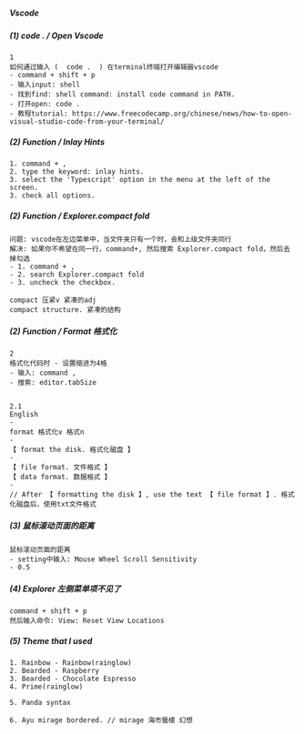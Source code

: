 ##### Vscode

##### (1) code . / Open Vscode

```
1
如何通过输入 (  code .  ) 在terminal终端打开编辑器vscode
- command + shift + p
- 输入input: shell
- 找到find: shell command: install code command in PATH.
- 打开open: code .
- 教程tutorial: https://www.freecodecamp.org/chinese/news/how-to-open-visual-studio-code-from-your-terminal/
```

##### (2) Function / Inlay Hints

```
1. command + ,
2. type the keyword: inlay hints.
3. select the 'Typescript' option in the menu at the left of the screen.
3. check all options.
```

##### (2) Function / Explorer.compact fold

```
问题: vscode在左边菜单中，当文件夹只有一个时，会和上级文件夹同行
解决: 如果你不希望在同一行，command+, 然后搜索 Explorer.compact fold，然后去掉勾选
- 1. command + ,
- 2. search Explorer.compact fold
- 3. uncheck the checkbox.

compact 压紧v 紧凑的adj
compact structure. 紧凑的结构
```

##### (2) Function / Format 格式化

```
2
格式化代码时 - 设置缩进为4格
- 输入: command ,
- 搜索: editor.tabSize


2.1
English
-
format 格式化v 格式n
-
【 format the disk. 格式化磁盘 】
-
【 file format. 文件格式 】
【 data format. 数据格式 】
-
// After 【 formatting the disk 】, use the text 【 file format 】. 格式化磁盘后，使用txt文件格式
```

##### (3) 鼠标滚动页面的距离

```
鼠标滚动页面的距离
- setting中输入: Mouse Wheel Scroll Sensitivity
- 0.5
```

##### (4) Explorer 左侧菜单项不见了

```
command + shift + p
然后输入命令: View: Reset View Locations
```

##### (5) **Theme** that I used

```
1. Rainbow - Rainbow(rainglow)
2. Bearded - Raspberry
3. Bearded - Chocolate Espresso
4. Prime(rainglow)

5. Panda syntax

6. Ayu mirage bordered. // mirage 海市蜃楼 幻想
```
